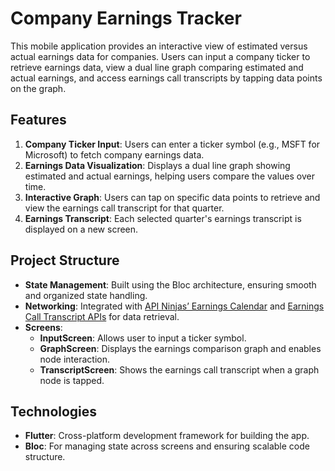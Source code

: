 # Company Earnings Tracker

This mobile application provides an interactive view of estimated versus actual earnings data for companies. Users can input a company ticker to retrieve earnings data, view a dual line graph comparing estimated and actual earnings, and access earnings call transcripts by tapping data points on the graph.

## Features

1. **Company Ticker Input**: Users can enter a ticker symbol (e.g., MSFT for Microsoft) to fetch company earnings data.
2. **Earnings Data Visualization**: Displays a dual line graph showing estimated and actual earnings, helping users compare the values over time.
3. **Interactive Graph**: Users can tap on specific data points to retrieve and view the earnings call transcript for that quarter.
4. **Earnings Transcript**: Each selected quarter's earnings transcript is displayed on a new screen.

## Project Structure

- **State Management**: Built using the Bloc architecture, ensuring smooth and organized state handling.
- **Networking**: Integrated with [API Ninjas’ Earnings Calendar](https://api-ninjas.com/api/earningscalendar) and [Earnings Call Transcript APIs](https://api-ninjas.com/api/earningscalltranscript) for data retrieval.
- **Screens**: 
  - **InputScreen**: Allows user to input a ticker symbol.
  - **GraphScreen**: Displays the earnings comparison graph and enables node interaction.
  - **TranscriptScreen**: Shows the earnings call transcript when a graph node is tapped.

## Technologies

- **Flutter**: Cross-platform development framework for building the app.
- **Bloc**: For managing state across screens and ensuring scalable code structure.
